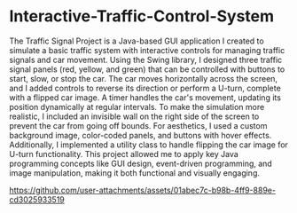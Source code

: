 # Interactive-Traffic-Control-System
The Traffic Signal Project is a Java-based GUI application I created to simulate a basic traffic system with interactive controls for managing traffic signals and car movement. Using the Swing library, I designed three traffic signal panels (red, yellow, and green) that can be controlled with buttons to start, slow, or stop the car. The car moves horizontally across the screen, and I added controls to reverse its direction or perform a U-turn, complete with a flipped car image. A timer handles the car's movement, updating its position dynamically at regular intervals. To make the simulation more realistic, I included an invisible wall on the right side of the screen to prevent the car from going off bounds. For aesthetics, I used a custom background image, color-coded panels, and buttons with hover effects. Additionally, I implemented a utility class to handle flipping the car image for U-turn functionality. This project allowed me to apply key Java programming concepts like GUI design, event-driven programming, and image manipulation, making it both functional and visually engaging.


https://github.com/user-attachments/assets/01abec7c-b98b-4ff9-889e-cd3025933519

